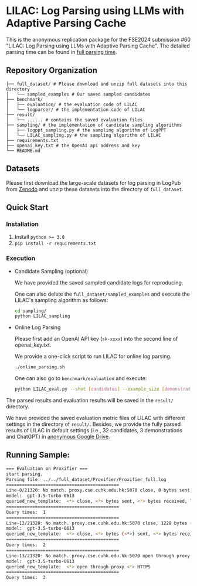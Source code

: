 # LILAC: Log Parsing using LLMs with Adaptive Parsing Cache

This is the anonymous replication package for the FSE2024 submission #60 "LILAC: Log Parsing using LLMs with Adaptive Parsing Cache".
The detailed parsing time can be found in [full parsing time](figures/parsing_time.png).

## Repository Organization 

```
├── full_dataset/ # Please download and unzip full datasets into this directory
│   └── sampled_examples # Our saved sampled candidates
├── benchmark/
│   ├── evaluation/ # the evaluation code of LILAC
│   └── logparser/ # the implementation code of LILAC
├── result/
│   └── ...... # contains the saved evaluation files
├── sampling/ # the implementation of candidate sampling algorithms
│   ├── logppt_sampling.py # the sampling algorithm of LogPPT
│   └── LILAC_sampling.py # the sampling algorithm of LILAC
├── requirements.txt
├── openai_key.txt # the OpenAI api address and key
└── README.md
```


## Datasets

Please first download the large-scale datasets for log parsing in LogPub from [Zenodo](https://zenodo.org/record/8275861) and unzip these datasets into the directory of `full_dataset`.

## Quick Start

###  Installation

1. Install ```python >= 3.8```
2. ```pip install -r requirements.txt```


### Execution

- Candidate Sampling (optional)

    We have provided the saved sampled candidate logs for reproducing.

    One can also delete the `full_dataset/sampled_examples` and execute the LILAC's sampling algorithm as follows:

    ```bash
    cd sampling/
    python LILAC_sampling
    ```

- Online Log Parsing

    Please first add an OpenAI API key (`sk-xxxx`) into the second line of openai_key.txt.

    We provide a one-click script to run LILAC for online log parsing.

    ```bash
    ./online_parsing.sh
    ```

    One can also go to `benchmark/evaluation` and execute:

    ```bash
    python LILAC_eval.py --shot [candidates] --example_size [demonstrations] --model [model]
    ```

The parsed results and evaluation results will be saved in the `result/` directory.

We have provided the saved evaluation metric files of LILAC with different settings in the directory of `result/`.
Besides, we provide the fully parsed results of LILAC in default settings (i.e., 32 candidates, 3 demonstrations and ChatGPT) in [anonymous Google Drive](https://drive.google.com/file/d/1OJcPjHCEjBIz1rCR98CO27JDX1O9AP7f/view?usp=share_link).

## Running Sample:

```bash
=== Evaluation on Proxifier ===
start parsing.
Parsing file: ../../full_dataset/Proxifier/Proxifier_full.log
===========================================
Line-0/21320: No match. proxy.cse.cuhk.edu.hk:5070 close, 0 bytes sent, 0 bytes received, lifetime <1 sec
model:  gpt-3.5-turbo-0613
queried_new_template:  <*> close, <*> bytes sent, <*> bytes received, lifetime <*>
===========================================
Query times:  1
===========================================
Line-12/21320: No match. proxy.cse.cuhk.edu.hk:5070 close, 1228 bytes (1.19 KB) sent, 0 bytes received, lifetime <1 sec
model:  gpt-3.5-turbo-0613
queried_new_template:  <*> close, <*> bytes (<*>) sent, <*> bytes received, lifetime <*>
===========================================
Query times:  2
===========================================
Line-13/21320: No match. proxy.cse.cuhk.edu.hk:5070 open through proxy proxy.cse.cuhk.edu.hk:5070 HTTPS
model:  gpt-3.5-turbo-0613
queried_new_template:  <*> open through proxy <*> HTTPS
===========================================
Query times:  3
```